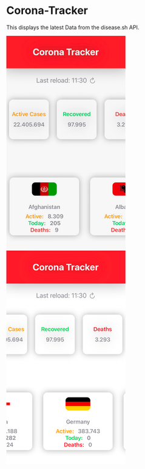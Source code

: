 # Corona-Tracker
This displays the latest Data from the disease.sh API.

![alt text](https://github.com/chrizzly0/Corona-Tracker/blob/main/Picture1.png?raw=true)
![alt text](https://github.com/chrizzly0/Corona-Tracker/blob/main/Picture2.png?raw=true)
